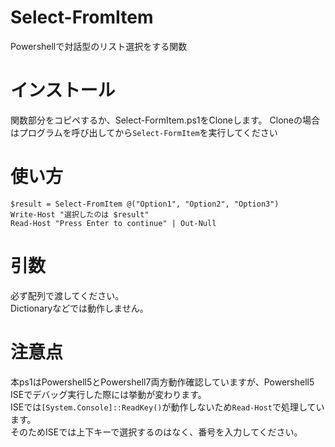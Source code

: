 # Select-FromItem
Powershellで対話型のリスト選択をする関数

# インストール
関数部分をコピペするか、Select-FormItem.ps1をCloneします。
Cloneの場合はプログラムを呼び出してから```Select-FormItem```を実行してください

# 使い方
```
$result = Select-FromItem @("Option1", "Option2", "Option3")
Write-Host "選択したのは $result"
Read-Host "Press Enter to continue" | Out-Null
```
# 引数
必ず配列で渡してください。  
Dictionaryなどでは動作しません。  

# 注意点
本ps1はPowershell5とPowershell7両方動作確認していますが、Powershell5 ISEでデバッグ実行した際には挙動が変わります。  
ISEでは```[System.Console]::ReadKey()```が動作しないため```Read-Host```で処理しています。  
そのためISEでは上下キーで選択するのはなく、番号を入力してください。
